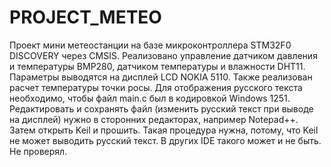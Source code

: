 # PROJECT_METEO
Проект мини метеостанции на базе микроконтроллера STM32F0 DISCOVERY через CMSIS. Реализовано управление датчиком давления и температуры BMP280, датчиком температуры и влажности DHT11. Параметры выводятся на дисплей LCD NOKIA 5110. Также реализован расчет температуры точки росы.
Для отображения русского текста необходимо, чтобы файл main.c был в кодировкой Windows 1251. Редактировать и сохранять файл (изменить русский текст при выводе на дисплей) нужно в сторонних редакторах, например Notepad++. Затем открыть Keil и прошить. Такая процедура нужна, потому, что Keil не может выводить русский текст. В других IDE такого может и не быть. Не проверял.
